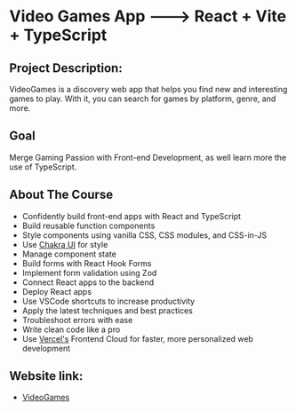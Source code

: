 # Video Games App ---> React + Vite + TypeScript

## Project Description:

VideoGames is a discovery web app that helps you find new and interesting games to play. With it, you can search for games by platform, genre, and more.

## Goal

Merge Gaming Passion with Front-end Development, as well learn more the use of TypeScript.

## About The Course

- Confidently build front-end apps with React and TypeScript
- Build reusable function components
- Style components using vanilla CSS, CSS modules, and CSS-in-JS
- Use [Chakra UI](https://chakra-ui.com/) for style
- Manage component state
- Build forms with React Hook Forms
- Implement form validation using Zod
- Connect React apps to the backend
- Deploy React apps
- Use VSCode shortcuts to increase productivity
- Apply the latest techniques and best practices
- Troubleshoot errors with ease
- Write clean code like a pro
- Use [Vercel's](https://vercel.com/docs) Frontend Cloud for faster, more personalized web development

## Website link:

- [VideoGames](https://video-games-app-fawn.vercel.app/) 

